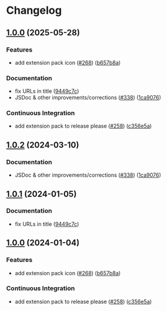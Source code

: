 # Changelog

## [1.0.0](https://github.com/kkpan11/catppuccin-vscode/compare/catppuccin-vsc-pack-v1.0.2...catppuccin-vsc-pack-v1.0.0) (2025-05-28)


### Features

* add extension pack icon ([#268](https://github.com/kkpan11/catppuccin-vscode/issues/268)) ([b657b8a](https://github.com/kkpan11/catppuccin-vscode/commit/b657b8a100e8bffc26481b380c4005feca7edca1))


### Documentation

* fix URLs in title ([9449c7c](https://github.com/kkpan11/catppuccin-vscode/commit/9449c7c13c37aff544bee2bb97d69d97438623e3))
* JSDoc & other improvements/corrections ([#338](https://github.com/kkpan11/catppuccin-vscode/issues/338)) ([1ca9076](https://github.com/kkpan11/catppuccin-vscode/commit/1ca9076bba78dad492cd75819511b5bc08255974))


### Continuous Integration

* add extension pack to release please ([#258](https://github.com/kkpan11/catppuccin-vscode/issues/258)) ([c356e5a](https://github.com/kkpan11/catppuccin-vscode/commit/c356e5a1c62445f61dc78b0c662b4bbb99198313))

## [1.0.2](https://github.com/catppuccin/vscode/compare/catppuccin-vsc-pack-v1.0.1...catppuccin-vsc-pack-v1.0.2) (2024-03-10)


### Documentation

* JSDoc & other improvements/corrections ([#338](https://github.com/catppuccin/vscode/issues/338)) ([1ca9076](https://github.com/catppuccin/vscode/commit/1ca9076bba78dad492cd75819511b5bc08255974))

## [1.0.1](https://github.com/catppuccin/vscode/compare/catppuccin-vsc-pack-v1.0.0...catppuccin-vsc-pack-v1.0.1) (2024-01-05)


### Documentation

* fix URLs in title ([9449c7c](https://github.com/catppuccin/vscode/commit/9449c7c13c37aff544bee2bb97d69d97438623e3))

## [1.0.0](https://github.com/catppuccin/vscode/compare/catppuccin-vsc-pack-v0.1.0...catppuccin-vsc-pack-v1.0.0) (2024-01-04)


### Features

* add extension pack icon ([#268](https://github.com/catppuccin/vscode/issues/268)) ([b657b8a](https://github.com/catppuccin/vscode/commit/b657b8a100e8bffc26481b380c4005feca7edca1))


### Continuous Integration

* add extension pack to release please ([#258](https://github.com/catppuccin/vscode/issues/258)) ([c356e5a](https://github.com/catppuccin/vscode/commit/c356e5a1c62445f61dc78b0c662b4bbb99198313))
